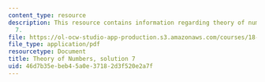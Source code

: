 ```yaml
---
content_type: resource
description: This resource contains information regarding theory of numbers, solution
  7.
file: https://ol-ocw-studio-app-production.s3.amazonaws.com/courses/18-781-theory-of-numbers-spring-2012/46d7b35ebeb45a0e37182d3f520e2a7f_MIT18_781S12_pset7sol.pdf
file_type: application/pdf
resourcetype: Document
title: Theory of Numbers, solution 7
uid: 46d7b35e-beb4-5a0e-3718-2d3f520e2a7f
---
```

